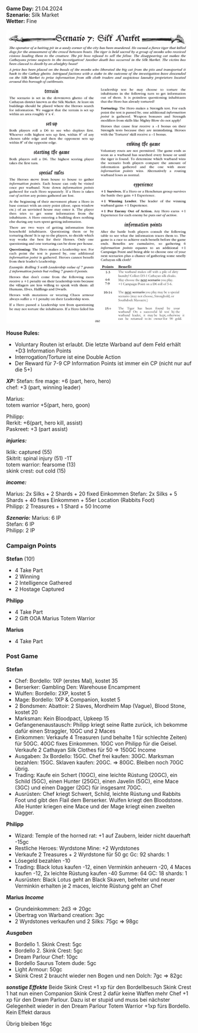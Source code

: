 **Game Day:** 21.04.2024  
**Szenario:** Silk Market  
**Wetter:** Fine

<img src="../Pics/Screenshot_20240510_064738_Samsung Notes.jpg" alt="drawing" width="500"/>


**House Rules:**
 - Voluntary Routen ist erlaubt. Die letzte Warband auf dem Feld erhält +D3 Information Points
 - Interrogation/Torture ist eine Double Action
 - Der Reward für 7-9 CP Information Points ist immer ein CP (nicht nur auf die 5+)

***XP:***
Stefan: 
fire mage: +6 (part, hero, hero)  
chef: +3 (part, winning leader)  

Marius:  
totem warrior +5(part, hero, goon)    

Philipp:  
Rerkit: +6(part, hero kill, assist)  
Paskreet: +3 (part assist)  

***injuries:***

Iklik: captured (55)  
Skitrit: spinal injury (51) -1T  
totem warrior: fearsome (13)  
skink crest: out cold (15)  

***income:***

Marius: 2x Silks + 2 Shards + 20 fixed Einkommen
Stefan: 2x Silks + 5 Shards  + 40 fixes Einkommen + 55er Location (Rabbits Foot)   
Philipp: 2 Treasures + 1 Shard + 50 Income 

***Szenario:***
Marius: 6 IP  
Stefan: 6 IP  
Philipp: 2 IP  

### Campaign Points
**Stefan** (10!)
 - 4 Take Part
 - 2 Winning
 - 2 Intelligence Gathered
 - 2 Hostage Captured

**Philipp**
- 4 Take Part
- 2 Gift OOA Marius Totem Warrior

**Marius**
- 4 Take Part

### Post Game
**Stefan**   
 - Chef: Bordello: 1XP (erstes Mal), kostet 35
 - Berserker: Gambling Den: Warehouse Encampment
 - Wulfen: Bordello: 2XP, kostet 5
 - Mage: Bordello: 1XP & Companion, kostet 5
 - 2 Bondsmen: Abattoir: 2 Slaves, Mordheim Map (Vague), Blood Stone, kostet 20
 - Marksman: Kein Bloodpact, Upkeep 15
 - Gefangenenaustausch: Philipp kriegt seine Ratte zurück, ich bekomme dafür einen Straggler, 10GC und 2 Maces
 - Einkommen: Verkaufe 4 Treasuren (und behalte 1 für schlechte Zeiten) für 50GC. 40GC fixes Einkommen. 10GC von Philipp für die Geisel. Verkaufe 2 Cathayan Silk Clothes für 50 => 150GC Income
 - Ausgaben: 3x Bordello: 15GC. Chef frei kaufen: 30GC. Marksman bezahlen: 15GC. Sklaven kaufen: 20GC. => 80GC. Bleiben noch 70GC übrig.
 - Trading: Kaufe ein Schert (10GC), eine leichte Rüstung (20GC), ein Schild (5GC), einen Hunter (25GC), einen Javelin (5GC), eine Mace (3GC) und einen Dagger (2GC) für insgesamt 70GC.
 - Ausrüsten: Chef kriegt Schwert, Schild, leichte Rüstung und Rabbits Foot und gibt den Flail dem Berserker. Wulfen kriegt den Bloodstone. Alle Hunter kriegen eine Mace und der Mage kriegt einen zweiten Dagger.

**Philipp**
- Wizard: Temple of the horned rat: +1 auf Zaubern, leider nicht dauerhaft -15gc
- Restliche Heroes: Wyrdstone Mine: +2 Wyrdstones
- Verkaufe 2 Treasures + 2 Wyrdstone für 50 gc
Gc: 92 shards: 1
- Lösegeld bezahlen -10
- Trading: Black lotus kaufen -12, einen Verminkin anheuern -20, 4 Maces kaufen -12, 2x leichte Rüstung kaufen -40 Summe: 64
GC: 18 shards: 1
- Ausrüsten: Black Lotus geht an Black Skaven, befreiter und neuer Verminkin erhalten je 2 maces, leichte Rüstung geht an Chef

**Marius**
***Income***
- Grundeinkommen: 2d3 => 20gc
- Übertrag von Warband creation: 3gc
- 2 Wyrdstones verkaufen und 2 Silks: 75gc
=> 98gc

***Ausgaben***
- Bordello 1. Skink Crest: 5gc 
- Bordello 2. Skink Crest: 5gc
- Dream Parlour Chef: 10gc
- Bordello Saurus Totem dude: 5gc
- Light Armour: 50gc
- Skink Crest 2 braucht wieder nen Bogen und nen Dolch: 7gc
=> 82gc

***sonstige Effekte***
Beide Skink Crest +1 xp für den Bordellbesuch
Skink Crest 1 hat nun einen Companion
Skink Crest 2 dafür keine Waffen mehr
Chef +1 xp für den Dream Parlour. Dazu ist er stupid und muss bei nächster Gelegenheit wieder in den Dream Parlour
Totem Warrior +1xp fürs Bordello. Kein Effekt daraus

Übrig bleiben 16gc

